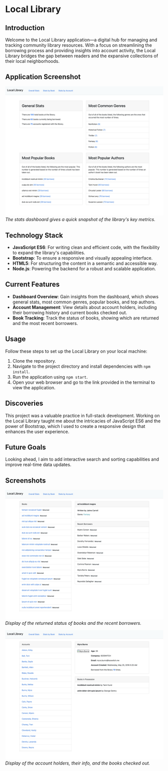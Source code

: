 # Local Library

## Introduction
Welcome to the Local Library application—a digital hub for managing and tracking community library resources. With a focus on streamlining the borrowing process and providing insights into account activity, the Local Library bridges the gap between readers and the expansive collections of their local neighborhoods.

## Application Screenshot
![Library Stats Dashboard](/images/library-stats.png)
*The stats dashboard gives a quick snapshot of the library's key metrics.*

## Technology Stack
- **JavaScript ES6**: For writing clean and efficient code, with the flexibility to expand the library's capabilities.
- **Bootstrap**: To ensure a responsive and visually appealing interface.
- **HTML5**: For structuring the content in a semantic and accessible way.
- **Node.js**: Powering the backend for a robust and scalable application.

## Current Features
- **Dashboard Overview**: Gain insights from the dashboard, which shows general stats, most common genres, popular books, and top authors.
- **Account Management**: View details about account holders, including their borrowing history and current books checked out.
- **Book Tracking**: Track the status of books, showing which are returned and the most recent borrowers.

## Usage
Follow these steps to set up the Local Library on your local machine:
1. Clone the repository.
2. Navigate to the project directory and install dependencies with `npm install`.
3. Run the application using `npm start`.
4. Open your web browser and go to the link provided in the terminal to view the application.

## Discoveries
This project was a valuable practice in full-stack development. Working on the Local Library taught me about the intricacies of JavaScript ES6 and the power of Bootstrap, which I used to create a responsive design that enhances the user experience.

## Future Goals
Looking ahead, I aim to add interactive search and sorting capabilities and improve real-time data updates.

## Screenshots
![Stats by Book](/images/stats-by-book.png)
*Display of the returned status of books and the recent borrowers.*

![Stats by Account](/images/stats-by-account.png)
*Display of the account holders, their info, and the books checked out.*
